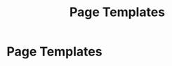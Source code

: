 ﻿---
uid: pages-templates
locale: en
title: Page Templates
dnnversion: 09.02.00
related-topics: 
---

# Page Templates
